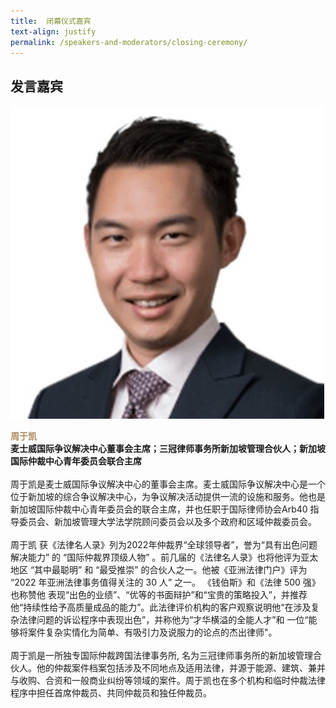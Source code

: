 ```yaml
---
title: 	闭幕仪式嘉宾
text-align: justify
permalink: /speakers-and-moderators/closing-ceremony/
---
```

<style> 
.content img {
  max-width: 200px;
  margin-left: 0;
}

.speaker-name {
  color: #AC8B60;
}
</style>

## 发言嘉宾

<div class="sgds-container">
  <div class="row is-desktop">
    <div class="col is-10-mobile is-10-tablet is-3-desktop is-3-widescreen is-3-fullhd">
    <img src="/images/speakers-closing remarks-Daryl Chew3.jpg" alt="Photo of Mr Daryl Chew"> 
    </div>
    <div class="col">
    <p>
    <b class="speaker-name">周于凯 </b><br>
    <b>麦士威国际争议解决中心董事会主席；三冠律师事务所新加坡管理合伙人；新加坡国际仲裁中心青年委员会联合主席 <br> <br> </b>
      周于凯是麦士威国际争议解决中心的董事会主席。麦士威国际争议解决中心是一个位于新加坡的综合争议解决中心，为争议解决活动提供一流的设施和服务。他也是新加坡国际仲裁中心青年委员会的联合主席，并也任职于国际律师协会Arb40 指导委员会、新加坡管理大学法学院顾问委员会以及多个政府和区域仲裁委员会。<br> <br>
周于凯 获《法律名人录》列为2022年仲裁界“全球领导者”，誉为“具有出色问题解决能力” 的 “国际仲裁界顶级人物” 。前几届的《法律名人录》也将他评为亚太地区 “其中最聪明” 和 “最受推崇” 的合伙人之一。他被《亚洲法律门户》评为 “2022 年亚洲法律事务值得关注的 30 人” 之一。 《钱伯斯》和《法律 500 强》也称赞他 表现“出色的业绩”、“优等的书面辩护”和“宝贵的策略投入”，并推荐他“持续性给予高质量成品的能力”。此法律评价机构的客户观察说明他“在涉及复杂法律问题的诉讼程序中表现出色”，并称他为“才华横溢的全能人才”和 一位“能够将案件复杂实情化为简单、有吸引力及说服力的论点的杰出律师"。<br> <br> 
周于凯是一所独专国际仲裁跨国法律事务所, 名为三冠律师事务所的新加坡管理合伙人。他的仲裁案件档案包括涉及不同地点及适用法律，并源于能源、建筑、兼并与收购、合资和一般商业纠纷等领域的案件。周于凯也在多个机构和临时仲裁法律程序中担任首席仲裁员、共同仲裁员和独任仲裁员。
</p>
    </div>
  </div>
  </div>


